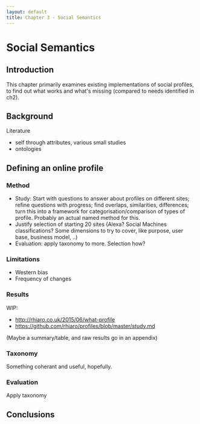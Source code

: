 ```yaml
---
layout: default
title: Chapter 3 - Social Semantics
---
```


# Social Semantics

## Introduction

This chapter primarily examines existing implementations of social profiles, to find out what works and what's missing (compared to needs identified in ch2).

## Background

Literature

* self through attributes, various small studies
* ontologies

## Defining an online profile

### Method

* Study: Start with questions to answer about profiles on different sites; refine questions with progress; find overlaps, similarities, differences; turn this into a framework for categorisation/comparison of types of profile. Probably an actual named method for this.
* Justify selection of starting 20 sites (Alexa? Social Machines classifications? Some dimensions to try to cover, like purpose, user base, business model, ..)
* Evaluation: apply taxonomy to more. Selection how?

### Limitations

* Western bias
* Frequency of changes

### Results

WIP:

* http://rhiaro.co.uk/2015/06/what-profile
* https://github.com/rhiaro/profiles/blob/master/study.md

(Maybe a summary/table, and raw results go in an appendix)

### Taxonomy

Something coherant and useful, hopefully.

### Evaluation

Apply taxonomy

## Conclusions